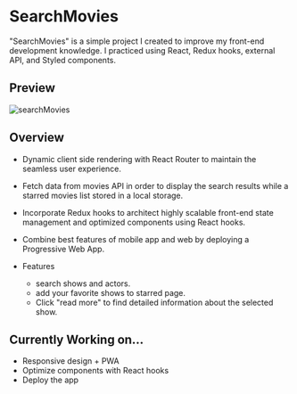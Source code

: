 # SearchMovies

"SearchMovies" is a simple project I created to improve my front-end development knowledge. I practiced using React, Redux hooks, external API, and Styled components.

## Preview

![searchMovies](https://user-images.githubusercontent.com/62086687/109641446-0dfd9c00-7b95-11eb-8761-eb6fe4c2cc7e.PNG)


## Overview

- Dynamic client side rendering with React Router to maintain the seamless user experience.
- Fetch data from movies API in order to display the search results while a starred movies list stored in a local storage.
- Incorporate Redux hooks to architect highly scalable front-end state management and optimized components using React hooks.
- Combine best features of mobile app and web by deploying a Progressive Web App.

- Features
    - search shows and actors.
    - add your favorite shows to starred page.
    - Click "read more" to find detailed information about the selected show.

## Currently Working on...
- Responsive design + PWA
- Optimize components with React hooks
- Deploy the app
